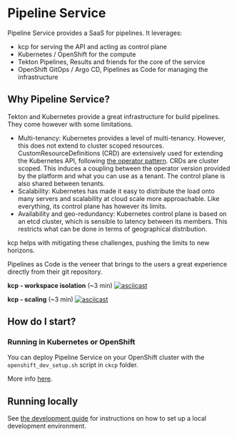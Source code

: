 # Pipeline Service

Pipeline Service provides a SaaS for pipelines. It leverages:

- kcp for serving the API and acting as control plane
- Kubernetes / OpenShift for the compute
- Tekton Pipelines, Results and friends for the core of the service
- OpenShift GitOps / Argo CD, Pipelines as Code for managing the infrastructure


## Why Pipeline Service?

Tekton and Kubernetes provide a great infrastructure for build pipelines. They come however with some limitations.

- Multi-tenancy: Kubernetes provides a level of multi-tenancy. However, this does not extend to cluster scoped resources. CustomResourceDefinitions (CRD) are extensively used for extending the Kubernetes API, following [the operator pattern](https://kubernetes.io/docs/concepts/extend-kubernetes/operator/).  CRDs are cluster scoped. This induces a coupling between the operator version provided by the platform and what you can use as a tenant. The control plane is also shared between tenants.
- Scalability: Kubernetes has made it easy to distribute the load onto many servers and scalability at cloud scale more approachable. Like everything, its control plane has however its limits.
- Availability and geo-redundancy: Kubernetes control plane is based on an etcd cluster, which is sensible to latency between its members. This restricts what can be done in terms of geographical distribution.

kcp helps with mitigating these challenges, pushing the limits to new horizons.

Pipelines as Code is the veneer that brings to the users a great experience directly from their git repository.

**kcp - workspace isolation** (~3 min)
[![asciicast](https://asciinema.org/a/513637.svg)](https://asciinema.org/a/513637)

**kcp - scaling** (~3 min)
[![asciicast](https://asciinema.org/a/516374.svg)](https://asciinema.org/a/516374)

## How do I start?

### Running in Kubernetes or OpenShift

You can deploy Pipeline Service on your OpenShift cluster with the `openshift_dev_setup.sh` script in `ckcp` folder.

More info [here](./developer/ckcp/README.md).

## Running locally

See [the development guide](DEVELOPMENT.md) for instructions on how to set up a local development environment.
